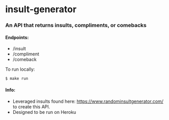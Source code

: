 # insult-generator

### An API that returns insults, compliments, or comebacks

#### Endpoints:
- /insult
- /compliment 
- /comeback

To run locally:
```
$ make run
```


#### Info:
- Leveraged insults found here: https://www.randominsultgenerator.com/ to create this API.
- Designed to be run on Heroku
